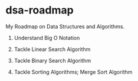 # dsa-roadmap

My Roadmap on Data Structures and Algorithms.


1. Understand Big O Notation 

2. Tackle Linear Search Algorithm 

3. Tackle Binary Search Algorithm 

4. Tackle Sorting Algorithms; Merge Sort Algorithm 

